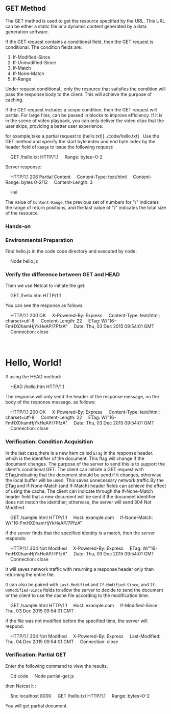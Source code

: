 ## GET Method

The GET method is used to get the resource specified by the URL. This URL can be either a static file or a dynamic content generated by a data generation software.

If the GET request contains a conditional field, then the GET request is conditional. The condition fields are: 

1. If-Modified-Since
2. If-Unmodified-Since
4. If-Match
5. If-None-Match
6. If-Range

Under request conditional , only the resource that satisfies the condition will pass the response body to the client. This will achieve the purpose of caching.

If the GET request includes a scope condition, then the GET request will partial. For large files, can be passed in blocks to improve efficiency. If it is in the scene of video playback, you can only deliver the video clips that the user skips, providing a better user experience.

for example,take a partial request to (hello.txt)[../code/hello.txt] . Use the GET method and specify the start byte index and end byte index by the header field of `Range` to issue the following request:

    GET /hello.txt HTTP/1.1
    Range: bytes=0-2

Server response:

    HTTP/1.1 206 Partial Content
    Content-Type: text/html
    Content-Range: bytes 0-2/12
    Content-Length: 3

    Hel

The value of `Content-Range`, the previous set of numbers for "/" indicates the range of return positions, and the last value of "/" indicates the total size of the resource.

### Hands-on 

### Environmental Preparation

Find hello.js in the code code directory and executed by node:

    Node hello.js

### Verify the difference between GET and HEAD

Then we use Netcat to initiate the get:

    GET /hello.htm HTTP/1.1

You can see the response as follows:

    HTTP/1.1 200 OK
    X-Powered-By: Express
    Content-Type: text/html; charset=utf-8
    Content-Length: 22
    ETag: W/"16-FmHX0hamHjYkHeAP/7PfzA"
    Date: Thu, 03 Dec 2015 09:54:01 GMT
    Connection: close

    <h1>Hello, World!</h1>

If using the HEAD method:

    HEAD /hello.htm HTTP/1.1

The response will only send the header of the response message, no the body of the response message. as follows:

    HTTP/1.1 200 OK
    X-Powered-By: Express
    Content-Type: text/html; charset=utf-8
    Content-Length: 22
    ETag: W/"16-FmHX0hamHjYkHeAP/7PfzA"
    Date: Thu, 03 Dec 2015 09:54:01 GMT
    Connection: close


### Verification: Condition Acquisition

In the last case,there is a new item called `ETag` in the response header. which is the identifier of the document. This flag will change if the document changes. The purpose of the server to send this is to support the client's conditional GET. The client can initiate a GET request with ETag,indicating that the document should be send if it changes, otherwise the local buffer will be used. This saves unnecessary network traffic.By the ETag and If-None-Match (and If-Match) header fields can achieve the effect of using the cache. The client can indicate through the If-None-Match header field that a new document will be sent if the document identifier does not match the identifier; otherwise, the server will send 304 Not Modified.

    GET /sample.html HTTP/1.1
    Host: example.com
    If-None-Match: W/"16-FmHX0hamHjYkHeAP/7PfzA"

If the server finds that the specified identity is a match, then the server responds:

    HTTP/1.1 304 Not Modified
    X-Powered-By: Express
    ETag: W/"16-FmHX0hamHjYkHeAP/7PfzA"
    Date: Thu, 03 Dec 2015 09:54:01 GMT
    Connection: close

It will  saves network traffic with returning a response header only than returning the entire file.

It can also be paired with `Last-Modified` and  `If-Modified-Since`, and `If-UnModified-Since` fields to allow the server to decide to send the document or the client to use the cache file according to the modification time.

    GET /sample.html HTTP/1.1
    Host: example.com
    If-Modified-Since: Thu, 03 Dec 2015 09:54:01 GMT

If the file was not modified before the specified time, the server will respond:

    HTTP/1.1 304 Not Modified
    X-Powered-By: Express
    Last-Modified: Thu, 04 Dec 2015 09:54:01 GMT
    Connection: close


### Verification: Partial GET

Enter the following command to view the results.

    Cd code
    Node partial-get.js

then Netcat it :

    $nc localhost 8000
    GET /hello.txt HTTP/1.1
    Range: bytes=0-2

You will get partial document.

